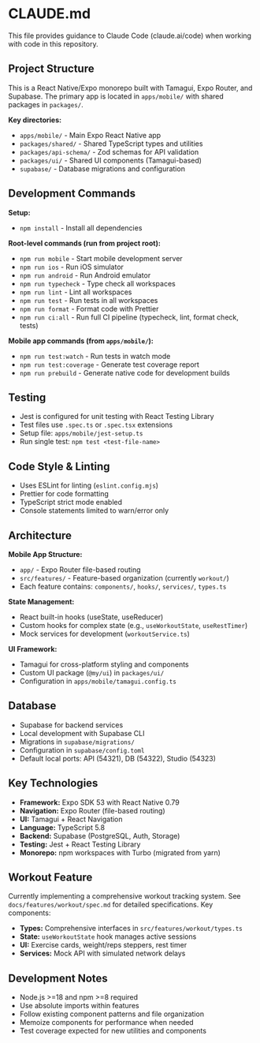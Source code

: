 # CLAUDE.md

This file provides guidance to Claude Code (claude.ai/code) when working with code in this repository.

## Project Structure

This is a React Native/Expo monorepo built with Tamagui, Expo Router, and Supabase. The primary app is located in `apps/mobile/` with shared packages in `packages/`.

**Key directories:**
- `apps/mobile/` - Main Expo React Native app
- `packages/shared/` - Shared TypeScript types and utilities  
- `packages/api-schema/` - Zod schemas for API validation
- `packages/ui/` - Shared UI components (Tamagui-based)
- `supabase/` - Database migrations and configuration

## Development Commands

**Setup:**
- `npm install` - Install all dependencies

**Root-level commands (run from project root):**
- `npm run mobile` - Start mobile development server
- `npm run ios` - Run iOS simulator  
- `npm run android` - Run Android emulator
- `npm run typecheck` - Type check all workspaces
- `npm run lint` - Lint all workspaces  
- `npm run test` - Run tests in all workspaces
- `npm run format` - Format code with Prettier
- `npm run ci:all` - Run full CI pipeline (typecheck, lint, format check, tests)

**Mobile app commands (from `apps/mobile/`):**
- `npm run test:watch` - Run tests in watch mode
- `npm run test:coverage` - Generate test coverage report
- `npm run prebuild` - Generate native code for development builds

## Testing

- Jest is configured for unit testing with React Testing Library
- Test files use `.spec.ts` or `.spec.tsx` extensions
- Setup file: `apps/mobile/jest-setup.ts`
- Run single test: `npm test <test-file-name>`

## Code Style & Linting

- Uses ESLint for linting (`eslint.config.mjs`)
- Prettier for code formatting
- TypeScript strict mode enabled
- Console statements limited to warn/error only

## Architecture

**Mobile App Structure:**
- `app/` - Expo Router file-based routing
- `src/features/` - Feature-based organization (currently `workout/`)
- Each feature contains: `components/`, `hooks/`, `services/`, `types.ts`

**State Management:**
- React built-in hooks (useState, useReducer) 
- Custom hooks for complex state (e.g., `useWorkoutState`, `useRestTimer`)
- Mock services for development (`workoutService.ts`)

**UI Framework:**
- Tamagui for cross-platform styling and components
- Custom UI package (`@my/ui`) in `packages/ui/`
- Configuration in `apps/mobile/tamagui.config.ts`

## Database

- Supabase for backend services
- Local development with Supabase CLI
- Migrations in `supabase/migrations/`
- Configuration in `supabase/config.toml`
- Default local ports: API (54321), DB (54322), Studio (54323)

## Key Technologies

- **Framework:** Expo SDK 53 with React Native 0.79
- **Navigation:** Expo Router (file-based routing)
- **UI:** Tamagui + React Navigation
- **Language:** TypeScript 5.8
- **Backend:** Supabase (PostgreSQL, Auth, Storage)
- **Testing:** Jest + React Testing Library
- **Monorepo:** npm workspaces with Turbo (migrated from yarn)

## Workout Feature

Currently implementing a comprehensive workout tracking system. See `docs/features/workout/spec.md` for detailed specifications. Key components:

- **Types:** Comprehensive interfaces in `src/features/workout/types.ts`
- **State:** `useWorkoutState` hook manages active sessions
- **UI:** Exercise cards, weight/reps steppers, rest timer
- **Services:** Mock API with simulated network delays

## Development Notes

- Node.js >=18 and npm >=8 required
- Use absolute imports within features
- Follow existing component patterns and file organization
- Memoize components for performance when needed
- Test coverage expected for new utilities and components